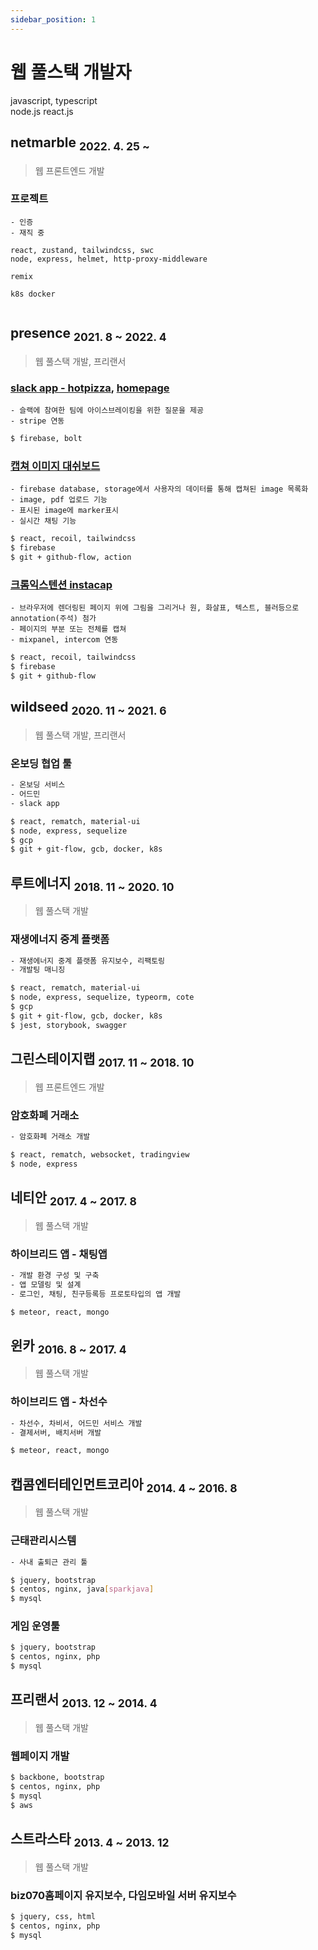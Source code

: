 ```yaml
---
sidebar_position: 1
---
```


# 웹 풀스택 개발자

javascript, typescript  
node.js react.js

## netmarble <sub>2022. 4. 25 ~</sub>

> 웹 프론트엔드 개발

### 프로젝트

```text
- 인증
- 재직 중
```


```text title="기술스택"
react, zustand, tailwindcss, swc
node, express, helmet, http-proxy-middleware

remix

k8s docker


```

## presence <sub>2021. 8 ~ 2022. 4</sub>

> 웹 풀스택 개발, 프리랜서

### [slack app - hotpizza](https://slack.com/apps/A038VEA6F8R-hotpizza), [homepage](https://www.hotpizza.io/)

```text
- 슬랙에 참여한 팀에 아이스브레이킹을 위한 질문을 제공
- stripe 연동
```

```bash title="기술스택"
$ firebase, bolt
```

### [캡쳐 이미지 대쉬보드](https://app.instacap.co)

```text
- firebase database, storage에서 사용자의 데이터를 통해 캡쳐된 image 목록화
- image, pdf 업로드 기능
- 표시된 image에 marker표시
- 실시간 채팅 기능
```

```sh title="기술스택"
$ react, recoil, tailwindcss
$ firebase
$ git + github-flow, action
```

### [크롬익스텐션 instacap](https://chrome.google.com/webstore/detail/annotation-full-page-capt/jompclhalmbigbmjogfnfjkomponodhk)

```text
- 브라우저에 렌더링된 페이지 위에 그림을 그리거나 원, 화살표, 텍스트, 블러등으로 annotation(주석) 첨가
- 페이지의 부분 또는 전체를 캡쳐
- mixpanel, intercom 연동
```

```sh title="기술스택"
$ react, recoil, tailwindcss
$ firebase
$ git + github-flow
```

## wildseed <sub>2020. 11 ~ 2021. 6</sub>

> 웹 풀스택 개발, 프리랜서

### 온보딩 협업 툴

```txt
- 온보딩 서비스
- 어드민
- slack app
```

```sh title="기술스택"
$ react, rematch, material-ui
$ node, express, sequelize
$ gcp
$ git + git-flow, gcb, docker, k8s
```

## 루트에너지 <sub>2018. 11 ~ 2020. 10</sub>

> 웹 풀스택 개발

### 재생에너지 중계 플랫폼

```txt
- 재생에너지 중계 플랫폼 유지보수, 리팩토링
- 개발팅 매니징
```

```sh title="기술스택"
$ react, rematch, material-ui
$ node, express, sequelize, typeorm, cote
$ gcp
$ git + git-flow, gcb, docker, k8s
$ jest, storybook, swagger
```

## 그린스테이지랩 <sub>2017. 11 ~ 2018. 10</sub>

> 웹 프론트엔드 개발

### 암호화폐 거래소

```txt
- 암호화폐 거래소 개발
```

```sh title="기술스택"
$ react, rematch, websocket, tradingview
$ node, express
```

## 네티안 <sub>2017. 4 ~ 2017. 8</sub>

> 웹 풀스택 개발

### 하이브리드 앱 - 채팅앱

```txt
- 개발 환경 구성 및 구축
- 앱 모델링 및 설계
- 로그인, 채팅, 친구등록등 프로토타입의 앱 개발
```

```sh title="기술스택"
$ meteor, react, mongo
```

## 윈카 <sub>2016. 8 ~ 2017. 4</sub>

> 웹 풀스택 개발

### 하이브리드 앱 - 차선수

```txt
- 차선수, 차비서, 어드민 서비스 개발
- 결제서버, 배치서버 개발
```

```sh title="기술스택"
$ meteor, react, mongo
```

## 캡콤엔터테인먼트코리아 <sub>2014. 4 ~ 2016. 8</sub>

> 웹 풀스택 개발

### 근태관리시스템

```txt
- 사내 출퇴근 관리 툴
```

```sh title="기술스택"
$ jquery, bootstrap
$ centos, nginx, java[sparkjava]
$ mysql
```

### 게임 운영툴

```sh title="기술스택"
$ jquery, bootstrap
$ centos, nginx, php
$ mysql
```

## 프리랜서 <sub>2013. 12 ~ 2014. 4</sub>

> 웹 풀스택 개발

### 웹페이지 개발

```sh title="기술스택"
$ backbone, bootstrap
$ centos, nginx, php
$ mysql
$ aws
```

## 스트라스타 <sub>2013. 4 ~ 2013. 12</sub>

> 웹 풀스택 개발

### biz070홈페이지 유지보수, 다임모바일 서버 유지보수

```sh title="기술스택"
$ jquery, css, html
$ centos, nginx, php
$ mysql
```
